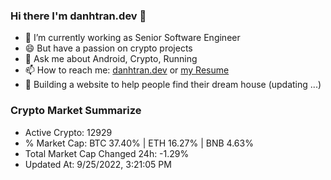 ### Hi there I'm danhtran.dev 👋

- 🔭 I’m currently working as Senior Software Engineer
- 😄 But have a passion on crypto projects
- 💬 Ask me about Android, Crypto, Running 
- 📫 How to reach me: <a href="https://danhtran.dev" target="_blank">danhtran.dev</a> or <a href="Developer-Resume.pdf" target="_blank">my Resume</a>
- 🌱 Building a website to help people find their dream house (updating ...)

### Crypto Market Summarize
- Active Crypto: 12929
- % Market Cap: BTC 37.40% | ETH 16.27% | BNB 4.63%
- Total Market Cap Changed 24h: -1.29%
- Updated At: 9/25/2022, 3:21:05 PM

